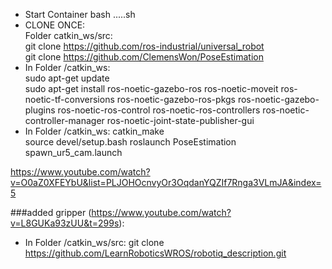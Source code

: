 - Start Container bash .....sh
- CLONE ONCE:  
   Folder catkin_ws/src:  
   git clone https://github.com/ros-industrial/universal_robot  
   git clone https://github.com/ClemensWon/PoseEstimation
- In Folder /catkin_ws:  
   sudo apt-get update  
   sudo apt-get install ros-noetic-gazebo-ros ros-noetic-moveit ros-noetic-tf-conversions ros-noetic-gazebo-ros-pkgs ros-noetic-gazebo-plugins ros-noetic-ros-control ros-noetic-ros-controllers ros-noetic-controller-manager ros-noetic-joint-state-publisher-gui
- In Folder /catkin_ws:
  catkin_make  
   source devel/setup.bash
  roslaunch PoseEstimation spawn_ur5_cam.launch

https://www.youtube.com/watch?v=O0aZ0XFEYbU&list=PLJOHOcnvyOr3OqdanYQZIf7Rnga3VLmJA&index=5

###added gripper (https://www.youtube.com/watch?v=L8GUKa93zUU&t=299s):

- In Folder /catkin_ws/src:
  git clone https://github.com/LearnRoboticsWROS/robotiq_description.git
